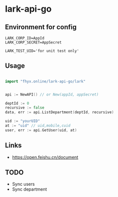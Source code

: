 # lark-api-go


## Environment for config

```
LARK_CORP_ID=AppId
LARK_CORP_SECRET=AppSecret

LARK_TEST_UID='for unit test only'
```

## Usage

```go

import "fhyx.online/lark-api-go/lark"


api := NewAPI() // or New(appId, appSecret)

deptId := 0
recursive := false
data, err := api.ListDepartment(deptId, recursive)

uid := "yourUID"
at := "uid" // uid,mobile,cuid
user, err := api.GetUser(uid, at)

```

## Links

* https://open.feishu.cn/document


## TODO

* Sync users
* Sync department
